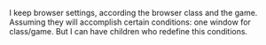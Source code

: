 I keep browser settings, according the browser class and the game. 
Assuming they will accomplish certain conditions: one window for class/game. 
But I can have children who redefine this conditions.